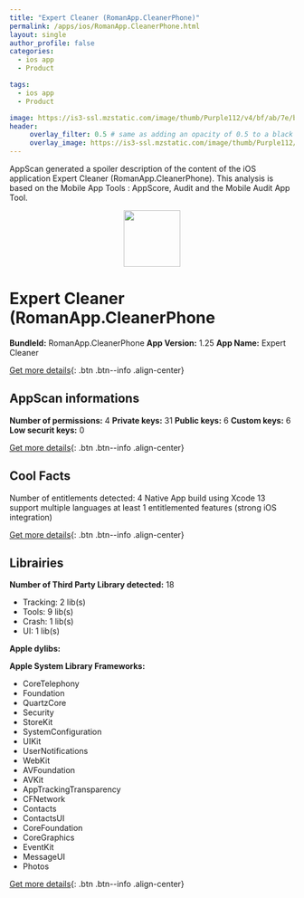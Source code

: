 ```yaml
---
title: "Expert Cleaner (RomanApp.CleanerPhone)"
permalink: /apps/ios/RomanApp.CleanerPhone.html
layout: single
author_profile: false
categories: 
  - ios app 
  - Product 

tags: 
  - ios app 
  - Product 

image: https://is3-ssl.mzstatic.com/image/thumb/Purple112/v4/bf/ab/7e/bfab7ea8-436e-dd56-4df2-f61a30c5b2cf/AppIcon-1x_U007emarketing-0-7-0-85-220.png/512x512bb.jpg
header: 
     overlay_filter: 0.5 # same as adding an opacity of 0.5 to a black background
     overlay_image: https://is3-ssl.mzstatic.com/image/thumb/Purple112/v4/bf/ab/7e/bfab7ea8-436e-dd56-4df2-f61a30c5b2cf/AppIcon-1x_U007emarketing-0-7-0-85-220.png/512x512bb.jpg
---
```

AppScan generated a spoiler description of the content of the iOS application Expert Cleaner (RomanApp.CleanerPhone). This analysis is based on the Mobile App Tools : AppScore, Audit and the Mobile Audit App Tool.

  
  
<div style="text-align: center;"><img src="https://is3-ssl.mzstatic.com/image/thumb/Purple112/v4/bf/ab/7e/bfab7ea8-436e-dd56-4df2-f61a30c5b2cf/AppIcon-1x_U007emarketing-0-7-0-85-220.png/512x512bb.jpg" width="100" height="100"></div>  
  
# Expert Cleaner (RomanApp.CleanerPhone

**BundleId:** RomanApp.CleanerPhone
**App Version:** 1.25
**App Name:** Expert Cleaner


[Get more details](/pricing.html){: .btn .btn--info .align-center}  
  
## AppScan informations 

**Number of permissions:** 4
**Private keys:** 31
**Public keys:** 6
**Custom keys:** 6
**Low securit keys:** 0
  
[Get more details](/pricing.html){: .btn .btn--info .align-center}

## Cool Facts

Number of entitlements detected: 4
Native App
build using Xcode 13
support multiple languages
at least 1 entitlemented features (strong iOS integration)
  
[Get more details](/pricing.html){: .btn .btn--info .align-center}

## Librairies 
**Number of Third Party Library detected:** 18
- Tracking: 2 lib(s)
- Tools: 9 lib(s)
- Crash: 1 lib(s)
- UI: 1 lib(s)

**Apple dylibs:**


**Apple System Library Frameworks:**
- CoreTelephony
- Foundation
- QuartzCore
- Security
- StoreKit
- SystemConfiguration
- UIKit
- UserNotifications
- WebKit
- AVFoundation
- AVKit
- AppTrackingTransparency
- CFNetwork
- Contacts
- ContactsUI
- CoreFoundation
- CoreGraphics
- EventKit
- MessageUI
- Photos


  
[Get more details](/pricing.html){: .btn .btn--info .align-center}


